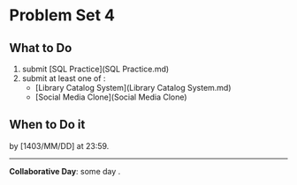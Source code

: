 # Problem Set 4



## What to Do
1. submit [SQL Practice](SQL Practice.md)
2. submit at least one of :
	- [Library Catalog System](Library Catalog System.md)
	- [Social Media Clone](Social Media Clone)
## When to Do it

by [1403/MM/DD] at 23:59.

---

**Collaborative Day**: some day .

